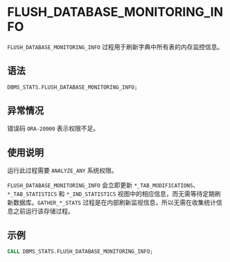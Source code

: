 FLUSH_DATABASE_MONITORING_INFO 
===================================================

`FLUSH_DATABASE_MONITORING_INFO` 过程用于刷新字典中所有表的内存监控信息。 

语法 
-----------------------

```sql
DBMS_STATS.FLUSH_DATABASE_MONITORING_INFO; 
```



异常情况 
-------------------------

错误码 `ORA-20000` 表示权限不足。

使用说明 
-------------------------

运行此过程需要 `ANALYZE_ANY` 系统权限。

`FLUSH_DATABASE_MONITORING_INFO` 会立即更新 `*_TAB_MODIFICATIONS`、`*_TAB_STATISTICS` 和 `*_IND_STATISTICS` 视图中的相应信息，而无需等待定期刷新数据库。`GATHER_*_STATS` 过程是在内部刷新监视信息，所以无需在收集统计信息之前运行该存储过程。

示例 
-----------------------

```sql
CALL DBMS_STATS.FLUSH_DATABASE_MONITORING_INFO; 
```


